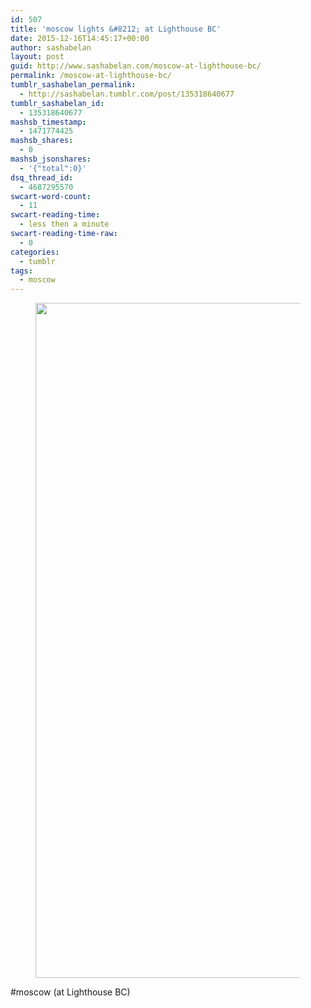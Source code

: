 ```yaml
---
id: 507
title: 'moscow lights &#8212; at Lighthouse BC'
date: 2015-12-16T14:45:17+00:00
author: sashabelan
layout: post
guid: http://www.sashabelan.com/moscow-at-lighthouse-bc/
permalink: /moscow-at-lighthouse-bc/
tumblr_sashabelan_permalink:
  - http://sashabelan.tumblr.com/post/135318640677
tumblr_sashabelan_id:
  - 135318640677
mashsb_timestamp:
  - 1471774425
mashsb_shares:
  - 0
mashsb_jsonshares:
  - '{"total":0}'
dsq_thread_id:
  - 4687295570
swcart-word-count:
  - 11
swcart-reading-time:
  - less then a minute
swcart-reading-time-raw:
  - 0
categories:
  - tumblr
tags:
  - moscow
---
```

<div id='gallery-715' class='gallery galleryid-507 gallery-columns-1 gallery-size-full'>
  <figure class='gallery-item'> 
  
  <div class='gallery-icon landscape'>
    <img width="1080" height="1080" src="http://www.sashabelan.ru/wp-content/uploads/2015/12/tumblr_nzggzhnj7T1qarj97o1_1280.jpg" class="attachment-full size-full" alt="" srcset="http://www.sashabelan.ru/wp-content/uploads/2015/12/tumblr_nzggzhnj7T1qarj97o1_1280.jpg 1080w, http://www.sashabelan.ru/wp-content/uploads/2015/12/tumblr_nzggzhnj7T1qarj97o1_1280-150x150.jpg 150w, http://www.sashabelan.ru/wp-content/uploads/2015/12/tumblr_nzggzhnj7T1qarj97o1_1280-300x300.jpg 300w, http://www.sashabelan.ru/wp-content/uploads/2015/12/tumblr_nzggzhnj7T1qarj97o1_1280-768x768.jpg 768w, http://www.sashabelan.ru/wp-content/uploads/2015/12/tumblr_nzggzhnj7T1qarj97o1_1280-1024x1024.jpg 1024w, http://www.sashabelan.ru/wp-content/uploads/2015/12/tumblr_nzggzhnj7T1qarj97o1_1280-830x830.jpg 830w, http://www.sashabelan.ru/wp-content/uploads/2015/12/tumblr_nzggzhnj7T1qarj97o1_1280-230x230.jpg 230w, http://www.sashabelan.ru/wp-content/uploads/2015/12/tumblr_nzggzhnj7T1qarj97o1_1280-350x350.jpg 350w" sizes="(max-width: 1080px) 100vw, 1080px" />
  </div></figure>
</div>

#moscow (at Lighthouse BC)